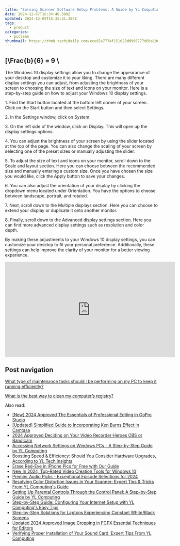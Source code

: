 ```yaml
---
title: "Solving Scanner Software Setup Problems: A Guide by YL Computing & YL Software"
date: 2024-12-07T16:34:40.500Z
updated: 2024-12-09T16:32:31.354Z
tags:
  - product
categories:
  - pcclean
thumbnail: https://thmb.techidaily.com/ece65a7774f151025dd995777d6ba1908931a5fce5214e3cee86728ea78d0703.jpg
---
```


## \[\Frac{b}{6} = 9 \

The Windows 10 display settings allow you to change the appearance of your desktop and customize it to your liking. There are many different display settings you can adjust, from adjusting the brightness of your screen to choosing the size of text and icons on your monitor. Here is a step-by-step guide on how to adjust your Windows 10 display settings. 

1\. Find the Start button located at the bottom left corner of your screen. Click on the Start button and then select Settings.

2\. In the Settings window, click on System.

3\. On the left side of the window, click on Display. This will open up the display settings options. 

4\. You can adjust the brightness of your screen by using the slider located at the top of the page. You can also change the scaling of your screen by selecting one of the preset sizes or manually adjusting the slider.

5\. To adjust the size of text and icons on your monitor, scroll down to the Scale and layout section. Here you can choose between the recommended size and manually entering a custom size. Once you have chosen the size you would like, click the Apply button to save your changes.

6\. You can also adjust the orientation of your display by clicking the dropdown menu located under Orientation. You have the options to choose between landscape, portrait, and rotated.

7\. Next, scroll down to the Multiple displays section. Here you can choose to extend your display or duplicate it onto another monitor.

8\. Finally, scroll down to the Advanced display settings section. Here you can find more advanced display settings such as resolution and color depth. 

By making these adjustments to your Windows 10 display settings, you can customize your desktop to fit your personal preference. Additionally, these settings can help improve the clarity of your monitor for a better viewing experience.

<!-- affiliate ads begin -->
<iframe width="560" height="315" src="https://www.youtube.com/embed/tPgf_wSdhS8?si=BHoH1ryaxmwk-8FV" title="YouTube video player" frameborder="0" allow="accelerometer; autoplay; clipboard-write; encrypted-media; gyroscope; picture-in-picture; web-share" referrerpolicy="strict-origin-when-cross-origin" allowfullscreen></iframe>
<!-- affiliate ads end -->

## Post navigation

[What type of maintenance tasks should I be performing on my PC to keep it running efficiently?](https://tools.techidaily.com/pcclean/products/)

[What is the best way to clean my computer’s registry?](https://tools.techidaily.com/pcclean/products/)

<ins class="adsbygoogle"
     style="display:block"
     data-ad-format="autorelaxed"
     data-ad-client="ca-pub-7571918770474297"
     data-ad-slot="1223367746"></ins>

<ins class="adsbygoogle"
     style="display:block"
     data-ad-client="ca-pub-7571918770474297"
     data-ad-slot="8358498916"
     data-ad-format="auto"
     data-full-width-responsive="true"></ins>

<span class="atpl-alsoreadstyle">Also read:</span>
<div><ul>
<li><a href="https://fox-glue.techidaily.com/new-2024-approved-the-essentials-of-professional-editing-in-gopro-studio/"><u>[New] 2024 Approved The Essentials of Professional Editing in GoPro Studio</u></a></li>
<li><a href="https://screen-capture.techidaily.com/updated-simplified-guide-to-incorporating-ken-burns-effect-in-camtasa/"><u>[Updated] Simplified Guide to Incorporating Ken Burns Effect in Camtasa</u></a></li>
<li><a href="https://screen-sharing-recording.techidaily.com/2024-approved-deciding-on-your-video-recorder-heroes-obs-or-bandicam/"><u>2024 Approved Deciding on Your Video Recorder Heroes OBS or Bandicam</u></a></li>
<li><a href="https://discover-best.techidaily.com/accessing-network-settings-on-windows-pcs-a-step-by-step-guide-by-yl-computing/"><u>Accessing Network Settings on Windows PCs - A Step-by-Step Guide by YL Computing</u></a></li>
<li><a href="https://discover-best.techidaily.com/boosting-speed-and-efficiency-should-you-consider-hardware-upgrades-according-to-yl-tech-insights/"><u>Boosting Speed & Efficiency: Should You Consider Hardware Upgrades, According to YL Tech Insights</u></a></li>
<li><a href="https://extra-information.techidaily.com/erase-red-eye-in-iphone-pics-for-free-with-our-guide/"><u>Erase Red-Eye in iPhone Pics for Free with Our Guide</u></a></li>
<li><a href="https://ai-video-apps.techidaily.com/new-in-2024-top-rated-video-creation-tools-for-windows-10/"><u>New In 2024, Top-Rated Video Creation Tools for Windows 10</u></a></li>
<li><a href="https://extra-guidance.techidaily.com/premier-audio-picks-exceptional-episode-selections-for-2024/"><u>Premier Audio Picks - Exceptional Episode Selections for 2024</u></a></li>
<li><a href="https://discover-best.techidaily.com/resolving-color-distortion-issues-in-your-scanner-expert-tips-and-tricks-from-yl-computings-guide/"><u>Resolving Color Distortion Issues in Your Scanner: Expert Tips & Tricks From YL Computing's Guide</u></a></li>
<li><a href="https://discover-best.techidaily.com/setting-up-parental-controls-through-the-control-panel-a-step-by-step-guide-by-yl-computing/"><u>Setting Up Parental Controls Through the Control Panel: A Step-by-Step Guide by YL Computing</u></a></li>
<li><a href="https://discover-best.techidaily.com/step-by-step-guide-configuring-your-internet-setup-with-yl-computings-easy-tips/"><u>Step-by-Step Guide: Configuring Your Internet Setup with YL Computing's Easy Tips</u></a></li>
<li><a href="https://win-howtos.techidaily.com/step-by-step-solutions-for-laptops-experiencing-constant-whiteblack-screens/"><u>Step-by-Step Solutions for Laptops Experiencing Constant White/Black Screens</u></a></li>
<li><a href="https://ai-video-apps.techidaily.com/updated-2024-approved-image-cropping-in-fcpx-essential-techniques-for-editors/"><u>Updated 2024 Approved Image Cropping in FCPX Essential Techniques for Editors</u></a></li>
<li><a href="https://discover-best.techidaily.com/verifying-proper-installation-of-your-sound-card-expert-tips-from-yl-computing/"><u>Verifying Proper Installation of Your Sound Card: Expert Tips From YL Computing</u></a></li>
</ul></div>


